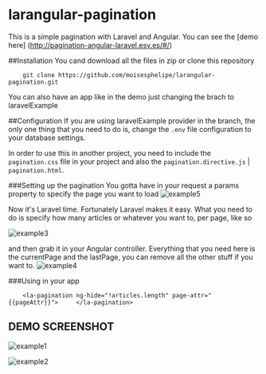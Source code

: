 # larangular-pagination
This is a simple pagination with Laravel and Angular. You can see the [demo here] (http://pagination-angular-laravel.esy.es/#/)

##Installation
You cand download all the files in zip or clone this repository
```
    git clone https://github.com/moisesphelipe/larangular-pagination.git
```
You can also have an app like in the demo just changing the brach to laravelExample

##Configuration
If you are using laravelExample provider in the branch, the only one thing that you need to do is, change the `.env` file configuration to your database settings.

In order to use this in another project, you need to include the `pagination.css` file in your project and also the `pagination.directive.js` | `pagination.html`.

###Setting up the pagination
You gotta have in your request  a params property to specify the page you want to load
![example5](https://cloud.githubusercontent.com/assets/18651154/14802753/b7f484b2-0b29-11e6-8f4d-07b53fa9790e.png)


Now it's Laravel time. Fortunately Laravel makes it easy. What you need to do is specify how many articles or whatever you want to, per page, like so

![example3](https://cloud.githubusercontent.com/assets/18651154/14802473/6520a9c0-0b27-11e6-810b-63230ca1c83e.png)

and then grab it in your Angular controller. Everything that you need here is the currentPage and the lastPage, you can remove all the other stuff if you want to.
![example4](https://cloud.githubusercontent.com/assets/18651154/14802502/a18b5d56-0b27-11e6-9516-0db948da6447.png)

###Using in your app

```
    <la-pagination ng-hide="!articles.length" page-attr="{{pageAttr}}"> 	</la-pagination>
```
## DEMO SCREENSHOT
![example1](https://cloud.githubusercontent.com/assets/18651154/14802093/f8a729ec-0b24-11e6-87dc-aa23f3f21d25.png)

![example2](https://cloud.githubusercontent.com/assets/18651154/14802117/2029c8da-0b25-11e6-86d0-4739b2cb32b0.png)
